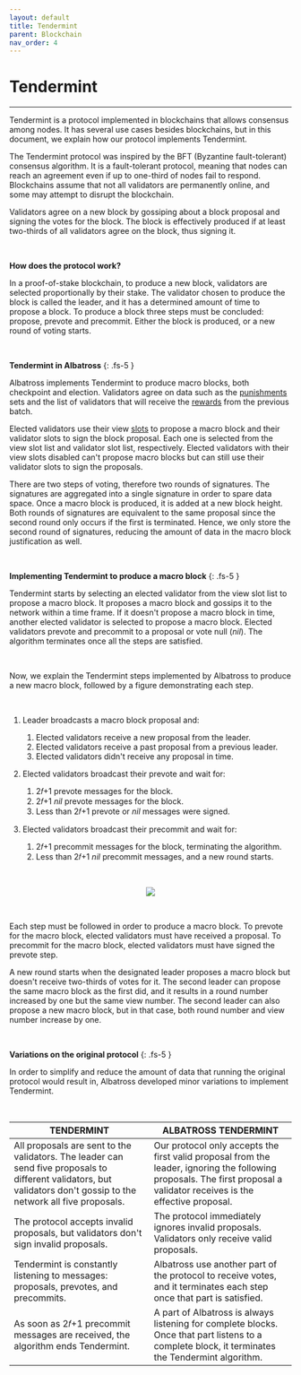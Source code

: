 ```yaml
---
layout: default
title: Tendermint
parent: Blockchain
nav_order: 4
---
```


# Tendermint

---

Tendermint is a protocol implemented in blockchains that allows consensus among nodes. It has several use cases besides blockchains, but in this document, we explain how our protocol implements Tendermint.

The Tendermint protocol was inspired by the BFT (Byzantine fault-tolerant) consensus algorithm. It is a fault-tolerant protocol, meaning that nodes can reach an agreement even if up to one-third of nodes fail to respond. Blockchains assume that not all validators are permanently online, and some may attempt to disrupt the blockchain.

Validators agree on a new block by gossiping about a block proposal and signing the votes for the block. The block is effectively produced if at least two-thirds of all validators agree on the block, thus signing it.

<br/>

**How does the protocol work?**

In a proof-of-stake blockchain, to produce a new block, validators are selected proportionally by their stake. The validator chosen to produce the block is called the leader, and it has a determined amount of time to propose a block. To produce a block three steps must be concluded: propose, prevote and precommit. Either the block is produced, or a new round of voting starts.

<br/>

**Tendermint in Albatross**
{: .fs-5 }

Albatross implements Tendermint to produce macro blocks, both checkpoint and election. Validators agree on data such as the [punishments](/docs/staking-contract/punishments) sets and the list of validators that will receive the [rewards](/docs/rewards-and-supply/rewards) from the previous batch.

Elected validators use their view [slots](/docs/blockchain/slots) to propose a macro block and their validator slots to sign the block proposal. Each one is selected from the view slot list and validator slot list, respectively. Elected validators with their view slots disabled can't propose macro blocks but can still use their validator slots to sign the proposals.

There are two steps of voting, therefore two rounds of signatures. The signatures are aggregated into a single signature in order to spare data space. Once a macro block is produced, it is added at a new block height. Both rounds of signatures are equivalent to the same proposal since the second round only occurs if the first is terminated. Hence, we only store the second round of signatures, reducing the amount of data in the macro block justification as well.

<br/>

**Implementing Tendermint to produce a macro block**
{: .fs-5 }

Tendermint starts by selecting an elected validator from the view slot list to propose a macro block. It proposes a macro block and gossips it to the network within a time frame. If it doesn't propose a macro block in time, another elected validator is selected to propose a macro block. Elected validators prevote and precommit to a proposal or vote null (_nil_). The algorithm terminates once all the steps are satisfied.

<br/>

Now, we explain the Tendermint steps implemented by Albatross to produce a new macro block, followed by a figure demonstrating each step.

<br/>

1. Leader broadcasts a macro block proposal and:

   1. Elected validators receive a new proposal from the leader.
   2. Elected validators receive a past proposal from a previous leader.
   3. Elected validators didn't receive any proposal in time.

2. Elected validators broadcast their prevote and wait for:

   1. 2𝑓+1 prevote messages for the block.
   2. 2𝑓+1 _nil_ prevote messages for the block.
   3. Less than 2𝑓+1 prevote or _nil_ messages were signed.
   
3. Elected validators broadcast their precommit and wait for:

   1. 2𝑓+1 precommit messages for the block, terminating the algorithm.
   2. Less than 2𝑓+1 _nil_ precommit messages, and a new round starts.

<br/>

<p align="center">
  <img src="https://i.postimg.cc/0jKxGb7F/Tendermint-drawio.png"/>
</p>

<br/>

Each step must be followed in order to produce a macro block. To prevote for the macro block, elected validators must have received a proposal. To precommit for the macro block, elected validators must have signed the prevote step.

A new round starts when the designated leader proposes a macro block but doesn't receive two-thirds of votes for it. The second leader can propose the same macro block as the first did, and it results in a round number increased by one but the same view number. The second leader can also propose a new macro block, but in that case, both round number and view number increase by one.

<br/>

**Variations on the original protocol**
{: .fs-5 }

In order to simplify and reduce the amount of data that running the original protocol would result in, Albatross developed minor variations to implement Tendermint.

<br/>

| TENDERMINT                                                                                                                                                           | ALBATROSS TENDERMINT                                                                                                                                                     |
| -------------------------------------------------------------------------------------------------------------------------------------------------------------------- | ------------------------------------------------------------------------------------------------------------------------------------------------------------------------ |
| All proposals are sent to the validators. The leader can send five proposals to different validators, but validators don't gossip to the network all five proposals. | Our protocol only accepts the first valid proposal from the leader, ignoring the following proposals. The first proposal a validator receives is the effective proposal. |
| The protocol accepts invalid proposals, but validators don't sign invalid proposals.                                                                                 | The protocol immediately ignores invalid proposals. Validators only receive valid proposals.                                                                             |
| Tendermint is constantly listening to messages: proposals, prevotes, and precommits.                                                                                 | Albatross use another part of the protocol to receive votes, and it terminates each step once that part is satisfied.                                                    |
| As soon as 2𝑓+1 precommit messages are received, the algorithm ends Tendermint.                                                                                      | A part of Albatross is always listening for complete blocks. Once that part listens to a complete block, it terminates the Tendermint algorithm.                         |
